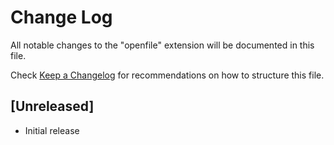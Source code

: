 # Change Log

All notable changes to the "openfile" extension will be documented in this file.

Check [Keep a Changelog](http://keepachangelog.com/) for recommendations on how to structure this file.

## [Unreleased]

- Initial release